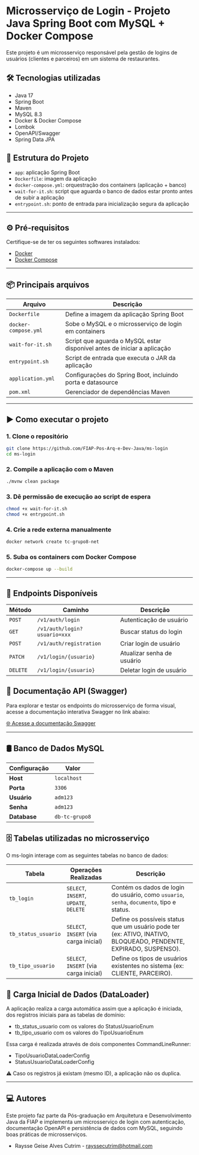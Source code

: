 # Microsserviço de Login - Projeto Java Spring Boot com MySQL + Docker Compose

Este projeto é um microsserviço responsável pela gestão de logins de usuários (clientes e parceiros) em um sistema de restaurantes.

## 🛠 Tecnologias utilizadas

- Java 17
- Spring Boot
- Maven
- MySQL 8.3
- Docker & Docker Compose
- Lombok
- OpenAPI/Swagger
- Spring Data JPA

## 📁 Estrutura do Projeto

- `app`: aplicação Spring Boot
- `Dockerfile`: imagem da aplicação
- `docker-compose.yml`: orquestração dos containers (aplicação + banco)
- `wait-for-it.sh`: script que aguarda o banco de dados estar pronto antes de subir a aplicação
- `entrypoint.sh`: ponto de entrada para inicialização segura da aplicação

---

## ⚙️ Pré-requisitos

Certifique-se de ter os seguintes softwares instalados:

 
- [Docker](https://www.docker.com/)
- [Docker Compose](https://docs.docker.com/compose/)

---

## 📦 Principais arquivos

| Arquivo              | Descrição                                                                |
|----------------------|--------------------------------------------------------------------------|
| `Dockerfile`         | Define a imagem da aplicação Spring Boot                                 |
| `docker-compose.yml` | Sobe o MySQL e o microsserviço de login em containers                    |
| `wait-for-it.sh`     | Script que aguarda o MySQL estar disponível antes de iniciar a aplicação |
| `entrypoint.sh`      | Script de entrada que executa o JAR da aplicação                         |
| `application.yml`    | Configurações do Spring Boot, incluindo porta e datasource               |
| `pom.xml`            | Gerenciador de dependências Maven                                        |

---

## ▶️ Como executar o projeto

### 1. Clone o repositório

```bash
git clone https://github.com/FIAP-Pos-Arq-e-Dev-Java/ms-login
cd ms-login

```
### 2. Compile a aplicação com o Maven

```bash
./mvnw clean package

```
### 3. Dê permissão de execução ao script de espera

```bash
chmod +x wait-for-it.sh
chmod +x entrypoint.sh

```
### 4. Crie a rede externa manualmente

```bash
docker network create tc-grupo8-net

```
### 5. Suba os containers com Docker Compose

```bash
docker-compose up --build
```

---

## 🔗 Endpoints Disponíveis

| Método   | Caminho                      | Descrição                  |
|----------|------------------------------|----------------------------|
| `POST`   | `/v1/auth/login`             | Autenticação de usuário    |
| `GET`    | `/v1/auth/login?usuario=xxx` | Buscar status do login     |
| `POST`   | `/v1/auth/registration`      | Criar login de usuário     |
| `PATCH`  | `/v1/login/{usuario}`        | Atualizar senha de usuário |
| `DELETE` | `/v1/login/{usuario}`        | Deletar login de usuário   |

## 🚀 Documentação API (Swagger)

Para explorar e testar os endpoints do microsserviço de forma visual, acesse a documentação interativa Swagger no link abaixo:

[🌐 Acesse a documentação Swagger](http://localhost:9207/ms-login/swagger-ui.html)

---

## 🛢️ Banco de Dados MySQL

| Configuração | Valor          |
|--------------|----------------|
| **Host**     | `localhost`    |
| **Porta**    | `3306`         |
| **Usuário**  | `adm123`       |
| **Senha**    | `adm123`       |
| **Database** | `db-tc-grupo8` |

## 🗄️ Tabelas utilizadas no microsserviço

O ms-login interage com as seguintes tabelas no banco de dados:

| Tabela              | Operações Realizadas                   | Descrição                                                                                                         |
| ------------------- | -------------------------------------- |-------------------------------------------------------------------------------------------------------------------|
| `tb_login`          | `SELECT`, `INSERT`, `UPDATE`, `DELETE` | Contém os dados de login do usuário, como `usuario`, `senha`, `documento`, tipo e status.                         |
| `tb_status_usuario` | `SELECT`, `INSERT` (via carga inicial) | Define os possíveis status que um usuário pode ter (ex: ATIVO, INATIVO, BLOQUEADO, PENDENTE, EXPIRADO, SUSPENSO). |
| `tb_tipo_usuario`   | `SELECT`, `INSERT` (via carga inicial) | Define os tipos de usuários existentes no sistema (ex: CLIENTE, PARCEIRO).                                        |


## 🧪 Carga Inicial de Dados (DataLoader)

A aplicação realiza a carga automática assim que a aplicação é iniciada, dos registros iniciais para as tabelas de domínio:

- tb_status_usuario com os valores do StatusUsuarioEnum
- tb_tipo_usuario com os valores do TipoUsuarioEnum

Essa carga é realizada através de dois componentes CommandLineRunner:

- TipoUsuarioDataLoaderConfig
- StatusUsuarioDataLoaderConfig

⚠️ Caso os registros já existam (mesmo ID), a aplicação não os duplica.

---

## ‍💻 Autores

Este projeto faz parte da Pós-graduação em Arquitetura e Desenvolvimento Java da FIAP e implementa um microsserviço de login com autenticação, documentação OpenAPI e persistência de dados com MySQL, seguindo boas práticas de microsserviços.

- Raysse Geise Alves Cutrim - rayssecutrim@hotmail.com

